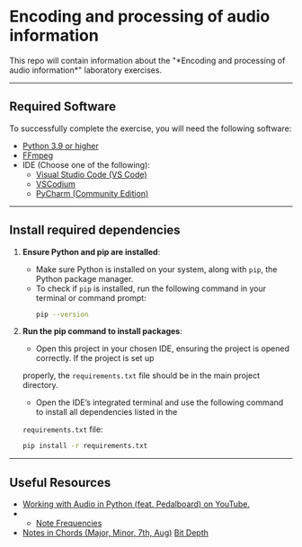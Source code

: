 # Encoding and processing of audio information

<p>
    This repo will contain information about the "*Encoding and processing of audio information*" laboratory exercises.
</p>

---

## Required Software
To successfully complete the exercise, you will need the following software:
- <a href="https://www.python.org/downloads/">Python 3.9 or higher</a>
- <a href="https://ffmpeg.org/download.html">FFmpeg</a>
- IDE (Choose one of the following):
  - <a href="https://code.visualstudio.com">Visual Studio Code (VS Code)</a>
  - <a href="https://vscodium.com">VSCodium</a>
  - <a href="https://www.jetbrains.com/pycharm/download/">PyCharm (Community Edition)</a>

---

## Install required dependencies

1. **Ensure Python and pip are installed**:
   - Make sure Python is installed on your system, along with `pip`, the Python package manager.
   - To check if `pip` is installed, run the following command in your terminal or command prompt:
     ```bash
     pip --version
     ```

2. **Run the pip command to install packages**:
   - <p>Open this project in your chosen IDE, ensuring the project is opened correctly. If the project is set up 
   properly, the `requirements.txt` file should be in the main project directory.</p>
   - <p>Open the IDE’s integrated terminal and use the following command to install all dependencies listed in the 
   `requirements.txt` file:</p>
   ```bash
   pip install -r requirements.txt
   ```

---

## Useful Resources
- <a href="https://www.youtube.com/watch?v=NYhkqXpFAlg">Working with Audio in Python (feat. Pedalboard) on YouTube.</a>
- - <a href="https://muted.io/note-frequencies/">Note Frequencies</a>
- <a href="https://www.michael-thomas.com/music/class/chords_notesinchords.htm">Notes in Chords (Major, Minor, 7th, Aug)</a>
<a href="https://www.mixinglessons.com/bit-depth/">Bit Depth</a>

